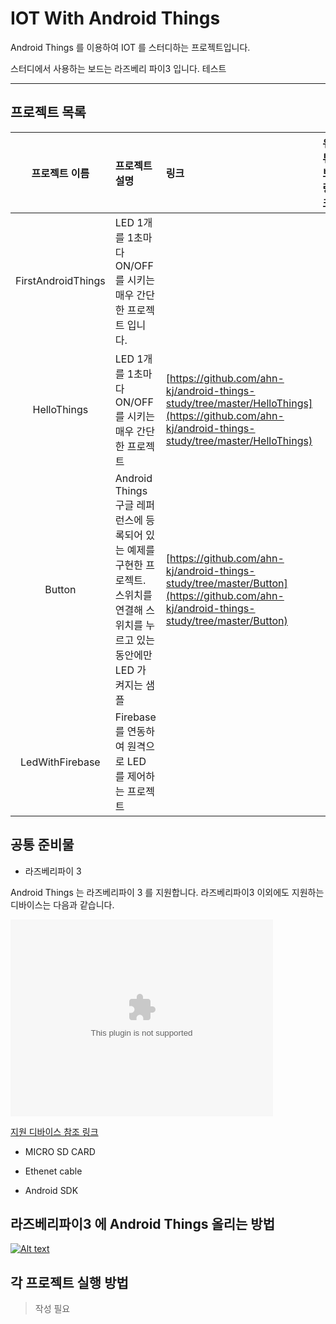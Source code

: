 # IOT With Android Things

Android Things 를 이용하여 IOT 를 스터디하는 프로젝트입니다.

스터디에서 사용하는 보드는 라즈베리 파이3 입니다. 테스트

---

## 프로젝트 목록
|프로젝트 이름|프로젝트 설명|링크|유튜브링크|
|:--:|:--|:--|:--|
|FirstAndroidThings|LED 1개를 1초마다 ON/OFF 를 시키는 매우 간단한 프로젝트 입니다.|
|HelloThings|LED 1개를 1초마다 ON/OFF 를 시키는 매우 간단한 프로젝트|[https://github.com/ahn-kj/android-things-study/tree/master/HelloThings](https://github.com/ahn-kj/android-things-study/tree/master/HelloThings)|
|Button|Android Things 구글 레퍼런스에 등록되어 있는 예제를 구현한 프로젝트. 스위치를 연결해 스위치를 누르고 있는 동안에만 LED 가 켜지는 샘플|[https://github.com/ahn-kj/android-things-study/tree/master/Button](https://github.com/ahn-kj/android-things-study/tree/master/Button)|
|LedWithFirebase|Firebase 를 연동하여 원격으로 LED 를 제어하는 프로젝트||

## 공통 준비물 

* 라즈베리파이 3

Android Things 는 라즈베리파이 3 를 지원합니다.
라즈베리파이3 이외에도 지원하는 디바이스는 다음과 같습니다.

<!-- HTML CODE-->
<embed type="html" width="420" height="315" src="https://developer.android.com/things/hardware/developer-kits.html#hardware_platforms" frameborder="0"></embed>

[지원 디바이스 참조 링크](https://developer.android.com/things/hardware/developer-kits.html#hardware_platforms)

* MICRO SD CARD

* Ethenet cable

* Android SDK

## 라즈베리파이3 에 Android Things 올리는 방법
[![Alt text](https://img.youtube.com/vi/jvyNrBTJSbA/0.jpg)](https://www.youtube.com/watch?v=jvyNrBTJSbA)

## 각 프로젝트 실행 방법

> 작성 필요
